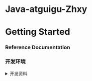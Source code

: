 # Java-atguigu-Zhxy

# Getting Started

### Reference Documentation

### 开发环境



<details>
<summary>开发资料</summary>

[开发资料包](http://www.atguigu.com/video/47/)

1.MySql 8.0

[下载地址](http://baidu.com)
/sql/数据库建库

2.JKD Java 1.8.0_352 (高版本会造成未知错误)

3.IDEA

4.Apache-maven
Maven IDEABinding 3.8.1 (3.6.0 + )

5.Apache-tomcat

6.前端项目文件
dist


</details>